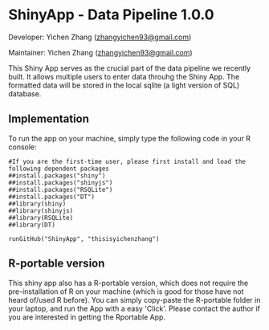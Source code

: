 # ShinyApp - Data Pipeline 1.0.0

Developer: Yichen Zhang (zhangyichen93@gmail.com)

Maintainer: Yichen Zhang (zhangyichen93@gmail.com)

This Shiny App serves as the crucial part of the data pipeline we recently built. It allows multiple users to enter data throuhg the Shiny App. The formatted data will be stored in the local sqlite (a light version of SQL) database. 

## Implementation 
To run the app on your machine, simply type the following code in your R console:

```{r}
#If you are the first-time user, please first install and load the following dependent packages 
##install.packages("shiny")
##install.packages("shinyjs")
##install.packages("RSQLite")
##install.packages("DT")
##library(shiny)
##library(shinyjs)
##library(RSQLite)
##library(DT)

runGitHub("ShinyApp", "thisisyichenzhang")
```

## R-portable version 
This shiny app also has a R-portable version, which does not require the pre-installation of R on your machine (which is good for those have not heard of/used R before). You can simply copy-paste the R-portable folder in your laptop, and run the App with a easy 'Click'. Please contact the author if you are interested in getting the Rportable App.

